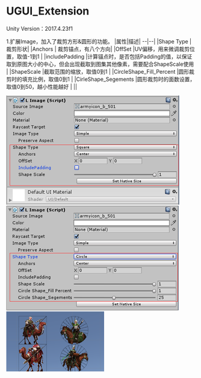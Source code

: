 # UGUI_Extension

Unity Version：2017.4.23f1

1.扩展Image，加入了裁剪方形&圆形的功能。
|属性|描述|
--|--|
|Shape Type |裁剪形状|
|Anchors | 裁剪锚点，有八个方向|
|OffSet |UV偏移，用来微调裁剪位置，取值-1到1 |
|includePadding |计算锚点时，是否包括Padding的值，以保证取到原图大小的中心，但会出现截取到图集其他像素，需要配合ShapeScale使用 |
|ShapeScale |截取范围的缩放，取值0到1 |
|CircleShape_Fill_Percent |圆形裁剪时的填充比例，取值0到1 |
|CirleShape_Segements |圆形裁剪时的面数设置，取值0到50，越小性能越好 |
||

![Image text](img-folder/LImageEditor_Square.png)
![Image text](img-folder/LImageEditor_Cricle.png)
![Image text](img-folder/LImageScene.png)
